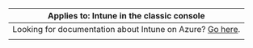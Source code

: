 |Applies to: Intune in the classic console |
|--|
|Looking for documentation about Intune on Azure? [Go here](https://docs.microsoft.com/intune/what-is-intune).|
| |
